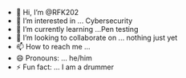 - 👋 Hi, I’m @RFK202
- 👀 I’m interested in ... Cybersecurity
- 🌱 I’m currently learning ...Pen testing
- 💞️ I’m looking to collaborate on ... nothing just yet
- 📫 How to reach me ...
- 😄 Pronouns: ... he/him
- ⚡ Fun fact: ... I am a drummer

<!---
RFK202/RFK202 is a ✨ special ✨ repository because its `README.md` (this file) appears on your GitHub profile.
You can click the Preview link to take a look at your changes.
--->
